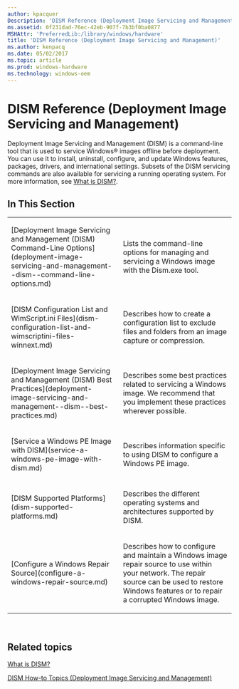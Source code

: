 ```yaml
---
author: kpacquer
Description: 'DISM Reference (Deployment Image Servicing and Management)'
ms.assetid: 0f231dad-76ec-42eb-907f-7b3bf0ba0877
MSHAttr: 'PreferredLib:/library/windows/hardware'
title: 'DISM Reference (Deployment Image Servicing and Management)'
ms.author: kenpacq
ms.date: 05/02/2017
ms.topic: article
ms.prod: windows-hardware
ms.technology: windows-oem
---
```


# DISM Reference (Deployment Image Servicing and Management)


Deployment Image Servicing and Management (DISM) is a command-line tool that is used to service Windows® images offline before deployment. You can use it to install, uninstall, configure, and update Windows features, packages, drivers, and international settings. Subsets of the DISM servicing commands are also available for servicing a running operating system. For more information, see [What is DISM?](what-is-dism.md).

## <span id="In_This_Section"></span><span id="in_this_section"></span><span id="IN_THIS_SECTION"></span>In This Section


<table>
<colgroup>
<col width="50%" />
<col width="50%" />
</colgroup>
<tbody>
<tr class="odd">
<td align="left"><p>[Deployment Image Servicing and Management (DISM) Command-Line Options](deployment-image-servicing-and-management--dism--command-line-options.md)</p></td>
<td align="left"><p>Lists the command-line options for managing and servicing a Windows image with the Dism.exe tool.</p></td>
</tr>
<tr class="even">
<td align="left"><p>[DISM Configuration List and WimScript.ini Files](dism-configuration-list-and-wimscriptini-files-winnext.md)</p></td>
<td align="left"><p>Describes how to create a configuration list to exclude files and folders from an image capture or compression.</p></td>
</tr>
<tr class="odd">
<td align="left"><p>[Deployment Image Servicing and Management (DISM) Best Practices](deployment-image-servicing-and-management--dism--best-practices.md)</p></td>
<td align="left"><p>Describes some best practices related to servicing a Windows image. We recommend that you implement these practices wherever possible.</p></td>
</tr>
<tr class="even">
<td align="left"><p>[Service a Windows PE Image with DISM](service-a-windows-pe-image-with-dism.md)</p></td>
<td align="left"><p>Describes information specific to using DISM to configure a Windows PE image.</p></td>
</tr>
<tr class="odd">
<td align="left"><p>[DISM Supported Platforms](dism-supported-platforms.md)</p></td>
<td align="left"><p>Describes the different operating systems and architectures supported by DISM.</p></td>
</tr>
<tr class="even">
<td align="left"><p>[Configure a Windows Repair Source](configure-a-windows-repair-source.md)</p></td>
<td align="left"><p>Describes how to configure and maintain a Windows image repair source to use within your network. The repair source can be used to restore Windows features or to repair a corrupted Windows image.</p></td>
</tr>
</tbody>
</table>

 

## <span id="related_topics"></span>Related topics


[What is DISM?](what-is-dism.md)

[DISM How-to Topics (Deployment Image Servicing and Management)](dism-how-to-topics--deployment-image-servicing-and-management.md)

 

 






